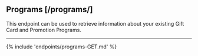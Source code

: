 ## Programs [/programs/]
This endpoint can be used to retrieve information about your existing Gift Card and Promotion Programs.

---
{% include 'endpoints/programs-GET.md' %}

